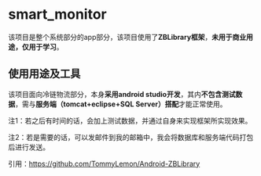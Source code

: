 # smart_monitor
该项目是整个系统部分的app部分，该项目使用了**ZBLibrary框架**，**未用于商业用途，仅用于学习**。

## 使用用途及工具
该项目面向冷链物流部分，本身**采用android studio开发**，其内**不包含测试数据**，需与**服务端（tomcat+eclipse+SQL Server）搭配**才能正常使用。

注1：若之后有时间的话，会加上测试数据，并通过自身来实现框架所实现效果。

注2：若是需要的话，可以发邮件到我的邮箱中，我会将数据库和服务端代码打包后进行发送。

引用：https://github.com/TommyLemon/Android-ZBLibrary
